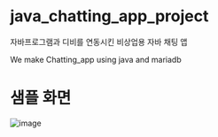 # java_chatting_app_project

자바프로그램과 디비를 연동시킨 비상업용 자바 채팅 앱

We make Chatting_app using java and mariadb


# 샘플 화면
![image](https://user-images.githubusercontent.com/37824506/207031239-c81e81c8-aaa9-4f8d-af70-ddf41e27fb21.png)
